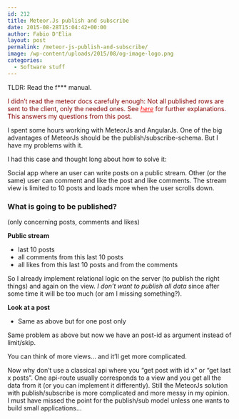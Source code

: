 ```yaml
---
id: 212
title: Meteor.Js publish and subscribe
date: 2015-08-28T15:04:42+00:00
author: Fabio D'Elia
layout: post
permalink: /meteor-js-publish-and-subscribe/
image: /wp-content/uploads/2015/08/og-image-logo.png
categories:
  - Software stuff
---
```

TLDR: Read the f\*** manual.
  
<span style="color: #880000;">I didn&#8217;t read the meteor docs carefully enough: Not all published rows are sent to the client, only the needed ones. See *<a style="color: #ff0000;" href="http://www.meteorpedia.com/read/Understanding_Meteor_Publish_and_Subscribe">here</a>* for further explanations.<br /> This answers my questions from this post.</span>

I spent some hours working with MeteorJs and AngularJs. One of the big advantages of MeteorJs should be the publish/subscribe-schema. But I have my problems with it.

I had this case and thought long about how to solve it:
  
Social app where an user can write posts on a public stream. Other (or the same) user can comment and like the post and like comments. The stream view is limited to 10 posts and loads more when the user scrolls down.

### What is going to be published?

(only concerning posts, comments and likes)

**Public stream**

  * last 10 posts
  * all comments from this last 10 posts
  * all likes from this last 10 posts and from the comments

So I already implement relational logic on the server (to publish the right things) and again on the view. _I don&#8217;t want to publish all data_ since after some time it will be too much (or am I missing something?).

**Look at a post**

  * Same as above but for one post only

Same problem as above but now we have an post-id as argument instead of limit/skip.

You can think of more views&#8230; and it&#8217;ll get more complicated.

Now why don&#8217;t use a classical api where you &#8220;get post with id x&#8221; or &#8220;get last x posts&#8221;. One api-route usually corresponds to a view and you get all the data from it (or you can implement it differently). Still the MeteorJs solution with publish/subscribe is more complicated and more messy in my opinion. I must have missed the point for the publish/sub model unless one wants to build small applications&#8230;